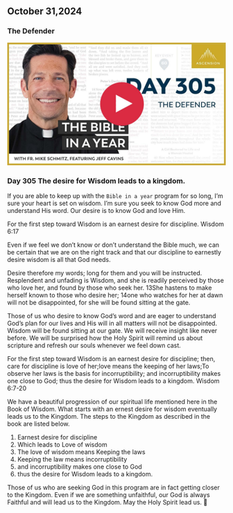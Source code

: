 ## October 31,2024

### The Defender

[![The Defender](https://raw.githubusercontent.com/linusjf/BIAY/main/October/jpgs/Day305.jpg)](https://youtu.be/XBqIac7NoSk "The Defender")

### Day 305 The desire for Wisdom leads to a kingdom.

If you are able to keep up with the `Bible in a year` program for so long, I’m sure your heart is set on wisdom. I’m sure you seek to know God more and understand His word. Our desire is to know God and love Him.

For the first step toward Wisdom is an earnest desire for discipline. Wisdom 6:17

Even if we feel we don’t know or don’t understand the Bible much, we can be certain that we are on the right track and that our discipline to earnestly desire wisdom is all that God needs.

Desire therefore my words;
long for them and you will be instructed.
Resplendent and unfading is Wisdom,
and she is readily perceived by those who love her,
and found by those who seek her.
13She hastens to make herself known to those who desire her;
14one who watches for her at dawn will not be disappointed,
for she will be found sitting at the gate.

Those of us who desire to know God’s word and are eager to understand God’s plan for our lives and His will in all matters will not be disappointed. Wisdom will be found sitting at our gate. We will receive insight like never before. We will be surprised how the Holy Spirit will remind us about scripture and refresh our souls whenever we feel down cast.

For the first step toward Wisdom is an earnest desire for discipline; then, care for discipline is love of her;love means the keeping of her laws;To observe her laws is the basis for incorruptibility; and incorruptibility makes one close to God; thus the desire for Wisdom leads to a kingdom. Wisdom 6:7-20

We have a beautiful progression of our spiritual life mentioned here in the Book of Wisdom. What starts with an ernest desire for wisdom eventually leads us to the Kingdom.
The steps to the Kingdom as described in the book are listed below.

1. Earnest desire for discipline
2. Which leads to Love of wisdom
3. The love of wisdom means Keeping the laws
4. Keeping the law means incorruptibility
5. and incorruptibility makes one close to God
6. thus the desire for Wisdom leads to a kingdom.

Those of us who are seeking God in this program are in fact getting closer to the Kingdom. Even if we are something unfaithful, our God is always Faithful and will lead us to the Kingdom.
May the Holy Spirit lead us. 🙏
